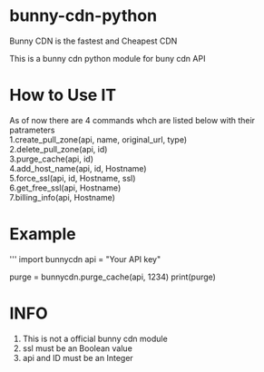 # bunny-cdn-python 
Bunny CDN is the fastest and Cheapest CDN

This is a bunny cdn python module for buny cdn API 

# How to Use IT
As of now there are 4 commands whch are listed below with their patrameters
<br>
1.create_pull_zone(api, name, original_url, type)
<br>
2.delete_pull_zone(api, id)
<br>
3.purge_cache(api, id)
<br>
4.add_host_name(api, id, Hostname)
<br>
5.force_ssl(api, id, Hostname, ssl)
<br>
6.get_free_ssl(api, Hostname)
<br>
7.billing_info(api, Hostname)


# Example
'''
import bunnycdn
api = "Your API key"

purge = bunnycdn.purge_cache(api, 1234)
print(purge)
      

# INFO
1. This is not a official bunny cdn module
2. ssl must be an Boolean value
3. api and ID must be an Integer 


